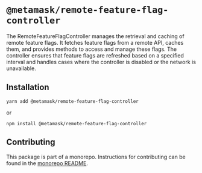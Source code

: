 # `@metamask/remote-feature-flag-controller`

The RemoteFeatureFlagController manages the retrieval and caching of remote feature flags. It fetches feature flags from a remote API, caches them, and provides methods to access and manage these flags. The controller ensures that feature flags are refreshed based on a specified interval and handles cases where the controller is disabled or the network is unavailable.

## Installation

`yarn add @metamask/remote-feature-flag-controller`

or

`npm install @metamask/remote-feature-flag-controller`

## Contributing

This package is part of a monorepo. Instructions for contributing can be found in the [monorepo README](https://github.com/MetaMask/core#readme).
